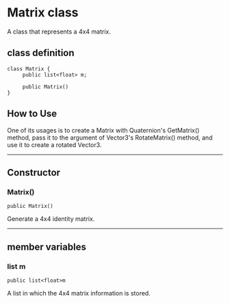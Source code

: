 # Matrix class

A class that represents a 4x4 matrix.

## class definition

```
class Matrix {
     public list<float> m;

     public Matrix()
}
```

## How to Use

One of its usages is to create a Matrix with Quaternion's GetMatrix() method, pass it to the argument of Vector3's RotateMatrix() method, and use it to create a rotated Vector3.

***


## Constructor
### Matrix()
`public Matrix()`

Generate a 4x4 identity matrix.


***


## member variables

### list<float> m
`public list<float>m`

A list in which the 4x4 matrix information is stored.